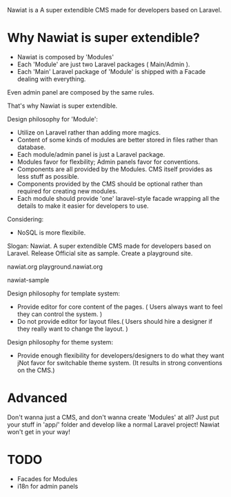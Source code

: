 Nawiat is a A super extendible CMS made for developers based on Laravel.

# Why Nawiat is super extendible?
* Nawiat is composed by 'Modules'
* Each 'Module' are just two Laravel packages ( Main/Admin ).
* Each 'Main' Laravel package of 'Module' is shipped with a Facade dealing with everything.

Even admin panel are composed by the same rules.

That's why Nawiat is super extendible.

Design philosophy for 'Module':
* Utilize on Laravel rather than adding more magics.
* Content of some kinds of modules are better stored in files rather than database.
* Each module/admin panel is just a Laravel package.
* Modules favor for flexbility; Admin panels favor for conventions.
* Components are all provided by the Modules. CMS itself provides as less stuff as possible.
* Components provided by the CMS should be optional rather than required for creating new modules.
* Each module should provide 'one' laravel-style facade wrapping all the details to make it easier for developers to use.

Considering:
* NoSQL is more flexibile.

Slogan: Nawiat. A super extendible CMS made for developers based on Laravel.
Release Official site as sample.
Create a playground site.

nawiat.org
playground.nawiat.org

nawiat-sample

Design philosophy for template system:
* Provide editor for core content of the pages. ( Users always want to feel they can control the system. )
* Do not provide editor for layout files.( Users should hire a designer if they really want to change the layout. )

Design philosophy for theme system:
* Provide enough flexibility for developers/designers to do what they want
jNot favor for switchable theme system. (It results in strong conventions on the CMS.)

# Advanced
Don't wanna just a CMS, and don't wanna create 'Modules' at all?
Just put your stuff in 'app/' folder and develop like a normal Laravel project!
Nawiat won't get in your way!

# TODO
* Facades for Modules
* i18n for admin panels
